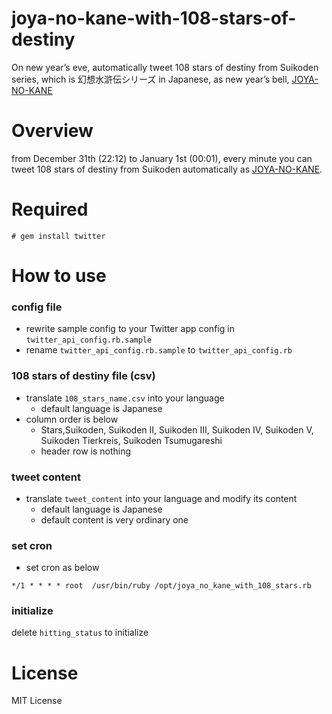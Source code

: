 # joya-no-kane-with-108-stars-of-destiny
On new year’s eve, automatically tweet 108 stars of destiny from Suikoden series, which is 幻想水滸伝シリーズ in Japanese, as new year’s bell, [JOYA-NO-KANE](https://ja.wikipedia.org/wiki/%E9%99%A4%E5%A4%9C%E3%81%AE%E9%90%98)

# Overview
from December 31th (22:12) to January 1st (00:01), every minute you can tweet 108 stars of destiny from Suikoden automatically as [JOYA-NO-KANE](https://ja.wikipedia.org/wiki/%E9%99%A4%E5%A4%9C%E3%81%AE%E9%90%98).

# Required

```
# gem install twitter
```

# How to use

### config file
- rewrite sample config to your Twitter app config in `twitter_api_config.rb.sample`
- rename `twitter_api_config.rb.sample` to `twitter_api_config.rb`

### 108 stars of destiny file (csv)
- translate `108_stars_name.csv` into your language
    - default language is Japanese
- column order is below
    - Stars,Suikoden, Suikoden II, Suikoden III, Suikoden IV, Suikoden V, Suikoden Tierkreis, Suikoden Tsumugareshi
    - header row is nothing

### tweet content
- translate `tweet_content` into your language and modify its content
    - default language is Japanese
    - default content is very ordinary one

### set cron
- set cron as below

```
*/1 * * * * root  /usr/bin/ruby /opt/joya_no_kane_with_108_stars.rb
```

### initialize
delete `hitting_status` to initialize 

# License
MIT License

